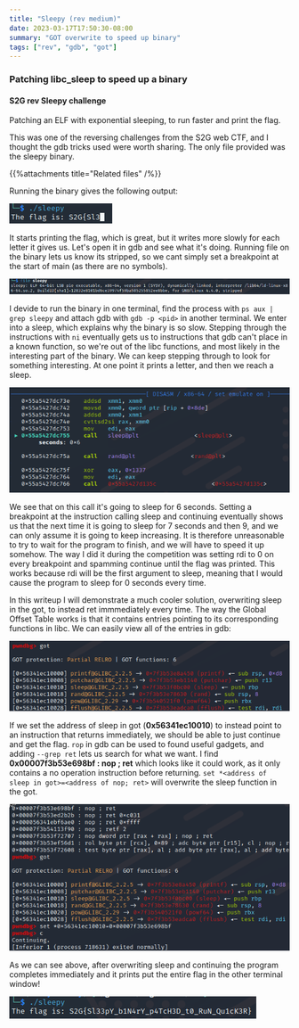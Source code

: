 ```yaml
---
title: "Sleepy (rev medium)"
date: 2023-03-17T17:50:30-08:00
summary: "GOT overwrite to speed up binary"
tags: ["rev", "gdb", "got"]
---
```


### Patching libc_sleep to speed up a binary
#### S2G rev Sleepy challenge

Patching an ELF with exponential sleeping, to run faster and print the flag.
 <!--more-->

This was one of the reversing challenges from the S2G web CTF, and I thought the gdb tricks used were worth sharing. The only file provided was the sleepy binary.

{{%attachments title="Related files" /%}}

Running the binary gives the following output:

![running the elf](./images/running.png "running the elf")

It starts printing the flag, which is great, but it writes more slowly for each letter it gives us. Let's open it in gdb and see what it's doing. Running file on the binary lets us know its stripped, so we cant simply set a breakpoint at the start of main (as there are no symbols).

![running file on the elf](./images/stripped.png "running file on the elf")

I devide to run the binary in one terminal, find the process with `ps aux | grep sleepy` and attach gdb with `gdb -p <pid>` in another terminal. We enter into a sleep, which explains why the binary is so slow. Stepping through the instructions with `ni` eventually gets us to instructions that gdb can't place in a known function, so we're out of the libc functions, and most likely in the interesting part of the binary. We can keep stepping through to look for something interesting. At one point it prints a letter, and then we reach a sleep.

![finding the sleep call](./images/sleep_gdb.png "finding the sleep call")

We see that on this call it's going to sleep for 6 seconds. Setting a breakpoint at the instruction calling sleep and continuing eventually shows us that the next time it is going to sleep for 7 seconds and then 9, and we can only assume it is going to keep increasing. It is therefore unreasonable to try to wait for the program to finish, and we will have to speed it up somehow. The way I did it during the competition was setting rdi to 0 on every breakpoint and spamming continue until the flag was printed. This works because rdi will be the first argument to sleep, meaning that I would cause the program to sleep for 0 seconds every time.

In this writeup I will demonstrate a much cooler solution, overwriting sleep in the got, to instead ret immmediately every time. The way the Global Offset Table works is that it contains entries pointing to its corresponding functions in libc. We can easily view all of the entries in gdb:

![viewing got in gdb](./images/got_gdb.png "viewing got in gdb")

If we set the address of sleep in got (**0x56341ec10010**) to instead point to an instruction that returns immediately, we should be able to just continue and get the flag. `rop` in gdb can be used to found useful gadgets, and adding `--grep ret` lets us search for what we want. I find **0x00007f3b53e698bf : nop ; ret** which looks like it could work, as it only contains a no operation instruction before returning. `set *<address of sleep in got>=<address of nop; ret>` will overwrite the sleep function in the got.

![overwriting sleep in got](./images/got_overwrite.png "overwriting sleep in got")

As we can see above, after overwriting sleep and continuing the program completes immediately and it prints put the entire flag in the other terminal window!

![getting flag](./images/flag.png "getting flag")

